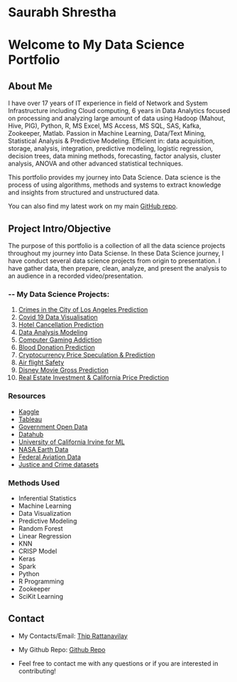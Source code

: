 # Saurabh Shrestha
# Welcome to My Data Science Portfolio

## About Me
I have over 17 years of IT experience in field of Network and System Infrastructure including Cloud computing, 6 years in Data Analytics focused on processing and analyzing large amount of data using Hadoop (Mahout, Hive, PIG), Python, R, MS Excel, MS Access, MS SQL, SAS, Kafka, Zookeeper, Matlab. Passion in Machine Learning, Data/Text Mining, Statistical Analysis & Predictive Modeling. Efficient in: data acquisition, storage, analysis, integration, predictive modeling, logistic regression, decision trees, data mining methods, forecasting, factor analysis, cluster analysis, ANOVA and other advanced statistical techniques.

This portfolio provides my journey into Data Science. Data science is the process of using algorithms, methods and systems to extract knowledge and insights from structured and unstructured data. 

You can also find my latest work on my main [GitHub repo](https://github.com/thiprattanavilay?tab=repositories).

## Project Intro/Objective
The purpose of this portfolio is a collection of all the data science projects throughout my journey into Data Sciense. In these Data Science journey, I have conduct several data science projects from origin to presentation. I have gather data, then prepare, clean, analyze, and present the analysis to an audience in a recorded video/presentation.

### -- My Data Science Projects:

1. [Crimes in the City of Los Angeles Prediction](https://github.com/thiprattanavilay/dsc530/blob/main/week_12/Completed_Final_Project/RattanavilayThip_DSC530_Final.pdf)
2. [Covid 19 Data Visualisation](https://github.com/thiprattanavilay/dsc540/blob/main/Week11%2612/Project/RattanavilayThip_Project_Milestone_5_Final_Summary.pdf)
3. [Hotel Cancellation Prediction](https://github.com/thiprattanavilay/dsc550/blob/main/WEEK11%2612/RattanavilayThip_11_2_Final_Project_Case_Study_Report.pdf)
4. [Data Analysis Modeling](https://github.com/thiprattanavilay/dsc500/blob/main/week12/rattanavilay-assignment-12.2-exercises.pdf)
5. [Computer Gaming Addiction](https://github.com/thiprattanavilay/dsc500/blob/main/week9/rattanavilay-9.3-Project-Milestone-3-final.pdf) 
6. [Blood Donation Prediction](https://github.com/thiprattanavilay/dsc630/blob/main/WEEK10/Project%20Finished/ThipRattanavilay_Project_Milestone_5_Final_Paper.pdf)
7. [Cryptocurrency Price Speculation & Prediction](https://github.com/thiprattanavilay/DSC680/blob/main/Project02/Week8_Present_Project_1_Final/RattanavilayThip_Project_2_Milestone_4_Cryptocurrency_Price_Speculation_%26_Prediction_Final.pdf)
8. [Air flight Safety](https://github.com/thiprattanavilay/dsc640/blob/main/WEEK9_10/RattanavilayThip_5_3_Final_Project_5_Summary.pdf) 
9. [Disney Movie Gross Prediction](https://github.com/thiprattanavilay/DSC680/blob/main/Project01/WEEK3/RattanavilayThip_Project_1_Draft_Milestone_3.pdf)
10. [Real Estate Investment & California Price Prediction](https://github.com/thiprattanavilay/DSC680/blob/main/Project03/Week12_Final_Project/Final_Report_%26_Presentation/Final_Report_Q%26A_Project_3_Milestone_4_RattanavilayThip.pdf)


### Resources 
* [Kaggle](https://www.kaggle.com/datasets)
* [Tableau](https://www.tableau.com/learn/articles/free-public-data-sets)
* [Government Open Data](https://www.data.gov/)
* [Datahub](https://datahub.io/collections)
* [University of California Irvine for ML](https://archive.ics.uci.edu/ml/datasets.php)
* [NASA Earth Data](https://earthdata.nasa.gov/)
* [Federal Aviation Data](https://www.faa.gov/data_research/aviation_data_statistics/)
* [Justice and Crime datasets](https://www.justice.gov/open/open-data)

### Methods Used
* Inferential Statistics
* Machine Learning
* Data Visualization
* Predictive Modeling
* Random Forest
* Linear Regression
* KNN
* CRISP Model
* Keras
* Spark
* Python
* R Programming
* Zookeeper
* SciKit Learning

## Contact

* My Contacts/Email: [Thip Rattanavilay](mailto:trattanavilay@my365.bellevue.edu) 
* My Github Repo: [Github Repo](https://github.com/thiprattanavilay?tab=repositories)

* Feel free to contact me with any questions or if you are interested in contributing!
